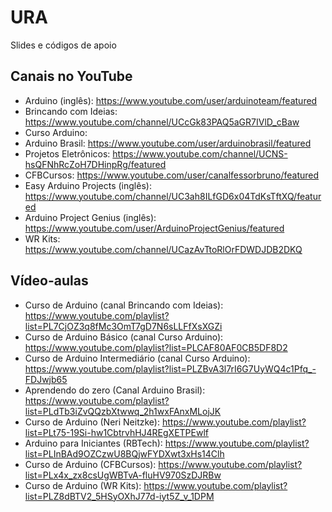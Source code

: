 # URA
Slides e códigos de apoio

## Canais no YouTube
* Arduino (inglês): https://www.youtube.com/user/arduinoteam/featured <br>
* Brincando com Ideias: https://www.youtube.com/channel/UCcGk83PAQ5aGR7IVlD_cBaw <br>
* Curso Arduino: <br>
* Arduino Brasil: https://www.youtube.com/user/arduinobrasil/featured <br>
* Projetos Eletrônicos: https://www.youtube.com/channel/UCNS-hsQFNhRcZoH7DHinpRg/featured <br>
* CFBCursos: https://www.youtube.com/user/canalfessorbruno/featured <br>
* Easy Arduino Projects (inglês): https://www.youtube.com/channel/UC3ah8ILfGD6x04TdKsTftXQ/featured <br>
* Arduino Project Genius (inglês): https://www.youtube.com/user/ArduinoProjectGenius/featured <br>
* WR Kits: https://www.youtube.com/channel/UCazAvTtoRlOrFDWDJDB2DKQ

## Vídeo-aulas
* Curso de Arduino (canal Brincando com Ideias): https://www.youtube.com/playlist?list=PL7CjOZ3q8fMc3OmT7gD7N6sLLFfXsXGZi <br>
* Curso de Arduino Básico (canal Curso Arduino): https://www.youtube.com/playlist?list=PLCAF80AF0CB5DF8D2 <br>
* Curso de Arduino Intermediário (canal Curso Arduino): https://www.youtube.com/playlist?list=PLZBvA3l7rI6G7UyWQ4c1Pfq_-FDJwjb65 <br>
* Aprendendo do zero (Canal Arduino Brasil): https://www.youtube.com/playlist?list=PLdTb3iZvQQzbXtwwq_2h1wxFAnxMLojJK <br>
* Curso de Arduino (Neri Neitzke): https://www.youtube.com/playlist?list=PLt75-19Si-hw1CbtrvhHJ4REgXETPEwlf <br>
* Arduino para Iniciantes (RBTech): https://www.youtube.com/playlist?list=PLInBAd9OZCzwU8BQjwFYDXwt3xHs14Clh <br>
* Curso de Arduino (CFBCursos): https://www.youtube.com/playlist?list=PLx4x_zx8csUgWBTvA-fluHV970SzDJRBw <br>
* Curso de Arduino (WR Kits): https://www.youtube.com/playlist?list=PLZ8dBTV2_5HSyOXhJ77d-iyt5Z_v_1DPM
